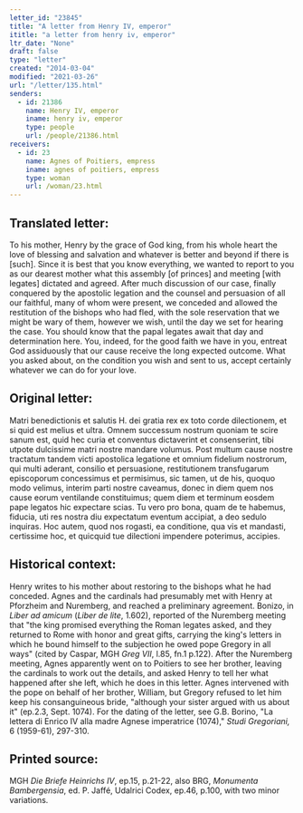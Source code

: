 ```yaml
---
letter_id: "23845"
title: "A letter from Henry IV, emperor"
ititle: "a letter from henry iv, emperor"
ltr_date: "None"
draft: false
type: "letter"
created: "2014-03-04"
modified: "2021-03-26"
url: "/letter/135.html"
senders:
  - id: 21386
    name: Henry IV, emperor
    iname: henry iv, emperor
    type: people
    url: /people/21386.html
receivers:
  - id: 23
    name: Agnes of Poitiers, empress
    iname: agnes of poitiers, empress
    type: woman
    url: /woman/23.html
---
```

<h2> Translated letter:</h2>To his mother, Henry by the grace of God king, from his whole heart the love of blessing and salvation and whatever is better and beyond if there is [such].
Since it is best that you know everything, we wanted to report to you as our dearest mother what this assembly [of princes] and meeting [with legates] dictated and agreed.  After much discussion of our case, finally conquered by the apostolic legation and the counsel and persuasion of all our faithful, many of whom were present, we conceded and allowed the restitution of the bishops who had fled, with the sole reservation that we might be wary of them, however we wish, until the day we set for hearing the case.  You should know that the papal legates await that day and determination here.
You, indeed, for the good faith we have in you, entreat God assiduously that our cause receive the long expected outcome.  What you asked about, on the condition you wish and sent to us, accept certainly whatever we can do for your love.
<h2 class="mt-4"> Original letter:</h2>Matri benedictionis et salutis H. dei gratia rex ex toto corde dilectionem, et si quid est melius et ultra.
Omnem successum nostrum quoniam te scire sanum est, quid hec curia et conventus dictaverint et consenserint, tibi utpote dulcissime matri nostre mandare volumus. Post multum cause nostre tractatum tandem victi apostolica legatione et omnium fidelium nostrorum, qui multi aderant, consilio et persuasione, restitutionem transfugarum episcoporum concessimus et permisimus, sic tamen, ut de his, quoquo modo velimus, interim parti nostre caveamus, donec in diem quem nos cause eorum ventilande constituimus; quem diem et terminum eosdem pape legatos hic expectare scias.
Tu vero pro bona, quam de te habemus, fiducia, uti res nostra diu expectatum eventum accipiat, a deo sedulo inquiras. Hoc autem, quod nos rogasti, ea conditione, qua vis et mandasti, certissime hoc, et quicquid tue dilectioni impendere poterimus, accipies.
<h2 class="mt-4"> Historical context:</h2><p>Henry writes to his mother about restoring to the bishops what he had conceded. Agnes and the cardinals had presumably met with Henry at Pforzheim and Nuremberg, and reached a preliminary agreement. Bonizo, in <em>Liber ad amicum</em> (<em>Liber de lite</em>, 1.602), reported of the Nuremberg meeting that "the king promised everything the Roman legates asked, and they returned to Rome with honor and great gifts, carrying the king's letters in which he bound himself to the subjection he owed pope Gregory in all ways" (cited by Caspar, MGH<em> Greg VII</em>, l.85, fn.1 p.122). After the Nuremberg meeting, Agnes apparently went on to Poitiers to see her brother, leaving the cardinals to work out the details, and asked Henry to tell her what happened after she left, which he does in this letter. Agnes intervened with the pope on behalf of her brother, William, but Gregory refused to let him keep his consanguineous bride, "although your sister argued with us about it" (ep.2.3, Sept. 1074). For the dating of the letter, see G.B. Borino, "La lettera di Enrico IV alla madre Agnese imperatrice (1074)," <em>Studi Gregoriani,</em> 6 (1959-61), 297-310.</p><h2 class="mt-4"> Printed source:</h2><p>MGH <em>Die Briefe Heinrichs IV</em>, ep.15, p.21-22, also BRG, <em>Monumenta Bambergensia</em>, ed. P. Jaffé, Udalrici Codex, ep.46, p.100, with two minor variations.</p>